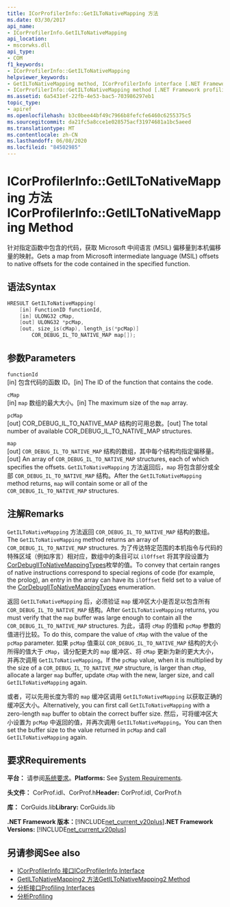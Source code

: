 ```yaml
---
title: ICorProfilerInfo::GetILToNativeMapping 方法
ms.date: 03/30/2017
api_name:
- ICorProfilerInfo.GetILToNativeMapping
api_location:
- mscorwks.dll
api_type:
- COM
f1_keywords:
- ICorProfilerInfo::GetILToNativeMapping
helpviewer_keywords:
- GetILToNativeMapping method, ICorProfilerInfo interface [.NET Framework profiling]
- ICorProfilerInfo::GetILToNativeMapping method [.NET Framework profiling]
ms.assetid: 6a5431ef-22fb-4e53-bac5-703986297eb1
topic_type:
- apiref
ms.openlocfilehash: b3c0bee44bf49c7966b8fefcfe6460c6255375c5
ms.sourcegitcommit: da21fc5a8cce1e028575acf31974681a1bc5aeed
ms.translationtype: MT
ms.contentlocale: zh-CN
ms.lasthandoff: 06/08/2020
ms.locfileid: "84502985"
---
```

# <a name="icorprofilerinfogetiltonativemapping-method"></a><span data-ttu-id="70fe6-102">ICorProfilerInfo::GetILToNativeMapping 方法</span><span class="sxs-lookup"><span data-stu-id="70fe6-102">ICorProfilerInfo::GetILToNativeMapping Method</span></span>
<span data-ttu-id="70fe6-103">针对指定函数中包含的代码，获取 Microsoft 中间语言 (MSIL) 偏移量到本机偏移量的映射。</span><span class="sxs-lookup"><span data-stu-id="70fe6-103">Gets a map from Microsoft intermediate language (MSIL) offsets to native offsets for the code contained in the specified function.</span></span>  
  
## <a name="syntax"></a><span data-ttu-id="70fe6-104">语法</span><span class="sxs-lookup"><span data-stu-id="70fe6-104">Syntax</span></span>  
  
```cpp  
HRESULT GetILToNativeMapping(  
    [in] FunctionID functionId,  
    [in] ULONG32 cMap,  
    [out] ULONG32 *pcMap,  
    [out, size_is(cMap), length_is(*pcMap)]  
        COR_DEBUG_IL_TO_NATIVE_MAP map[]);  
```  
  
## <a name="parameters"></a><span data-ttu-id="70fe6-105">参数</span><span class="sxs-lookup"><span data-stu-id="70fe6-105">Parameters</span></span>  
 `functionId`  
 <span data-ttu-id="70fe6-106">[in] 包含代码的函数 ID。</span><span class="sxs-lookup"><span data-stu-id="70fe6-106">[in] The ID of the function that contains the code.</span></span>  
  
 `cMap`  
 <span data-ttu-id="70fe6-107">[in] `map` 数组的最大大小。</span><span class="sxs-lookup"><span data-stu-id="70fe6-107">[in] The maximum size of the `map` array.</span></span>  
  
 `pcMap`  
 <span data-ttu-id="70fe6-108">[out] COR_DEBUG_IL_TO_NATIVE_MAP 结构的可用总数。</span><span class="sxs-lookup"><span data-stu-id="70fe6-108">[out] The total number of available COR_DEBUG_IL_TO_NATIVE_MAP structures.</span></span>  
  
 `map`  
 <span data-ttu-id="70fe6-109">[out] `COR_DEBUG_IL_TO_NATIVE_MAP` 结构的数组，其中每个结构均指定偏移量。</span><span class="sxs-lookup"><span data-stu-id="70fe6-109">[out] An array of `COR_DEBUG_IL_TO_NATIVE_MAP` structures, each of which specifies the offsets.</span></span> <span data-ttu-id="70fe6-110">`GetILToNativeMapping` 方法返回后，`map` 将包含部分或全部 `COR_DEBUG_IL_TO_NATIVE_MAP` 结构。</span><span class="sxs-lookup"><span data-stu-id="70fe6-110">After the `GetILToNativeMapping` method returns, `map` will contain some or all of the `COR_DEBUG_IL_TO_NATIVE_MAP` structures.</span></span>  
  
## <a name="remarks"></a><span data-ttu-id="70fe6-111">注解</span><span class="sxs-lookup"><span data-stu-id="70fe6-111">Remarks</span></span>  
 <span data-ttu-id="70fe6-112">`GetILToNativeMapping` 方法返回 `COR_DEBUG_IL_TO_NATIVE_MAP` 结构的数组。</span><span class="sxs-lookup"><span data-stu-id="70fe6-112">The `GetILToNativeMapping` method returns an array of `COR_DEBUG_IL_TO_NATIVE_MAP` structures.</span></span> <span data-ttu-id="70fe6-113">为了传达特定范围的本机指令与代码的特殊区域（例如序言）相对应，数组中的条目可以 `ilOffset` 将其字段设置为[CorDebugIlToNativeMappingTypes](../debugging/cordebugiltonativemappingtypes-enumeration.md)枚举的值。</span><span class="sxs-lookup"><span data-stu-id="70fe6-113">To convey that certain ranges of native instructions correspond to special regions of code (for example, the prolog), an entry in the array can have its `ilOffset` field set to a value of the [CorDebugIlToNativeMappingTypes](../debugging/cordebugiltonativemappingtypes-enumeration.md) enumeration.</span></span>  
  
 <span data-ttu-id="70fe6-114">返回 `GetILToNativeMapping` 后，必须验证 `map` 缓冲区大小是否足以包含所有 `COR_DEBUG_IL_TO_NATIVE_MAP` 结构。</span><span class="sxs-lookup"><span data-stu-id="70fe6-114">After `GetILToNativeMapping` returns, you must verify that the `map` buffer was large enough to contain all the `COR_DEBUG_IL_TO_NATIVE_MAP` structures.</span></span> <span data-ttu-id="70fe6-115">为此，请将 `cMap` 的值和 `pcMap` 参数的值进行比较。</span><span class="sxs-lookup"><span data-stu-id="70fe6-115">To do this, compare the value of `cMap` with the value of the `pcMap` parameter.</span></span> <span data-ttu-id="70fe6-116">如果 `pcMap` 值乘以 `COR_DEBUG_IL_TO_NATIVE_MAP` 结构的大小所得的值大于 `cMap`，请分配更大的 `map` 缓冲区、将 `cMap` 更新为新的更大大小，并再次调用 `GetILToNativeMapping`。</span><span class="sxs-lookup"><span data-stu-id="70fe6-116">If the `pcMap` value, when it is multiplied by the size of a `COR_DEBUG_IL_TO_NATIVE_MAP` structure, is larger than `cMap`, allocate a larger `map` buffer, update `cMap` with the new, larger size, and call `GetILToNativeMapping` again.</span></span>  
  
 <span data-ttu-id="70fe6-117">或者，可以先用长度为零的 `map` 缓冲区调用 `GetILToNativeMapping` 以获取正确的缓冲区大小。</span><span class="sxs-lookup"><span data-stu-id="70fe6-117">Alternatively, you can first call `GetILToNativeMapping` with a zero-length `map` buffer to obtain the correct buffer size.</span></span> <span data-ttu-id="70fe6-118">然后，可将缓冲区大小设置为 `pcMap` 中返回的值，并再次调用 `GetILToNativeMapping`。</span><span class="sxs-lookup"><span data-stu-id="70fe6-118">You can then set the buffer size to the value returned in `pcMap` and call `GetILToNativeMapping` again.</span></span>  
  
## <a name="requirements"></a><span data-ttu-id="70fe6-119">要求</span><span class="sxs-lookup"><span data-stu-id="70fe6-119">Requirements</span></span>  
 <span data-ttu-id="70fe6-120">**平台：** 请参阅[系统要求](../../get-started/system-requirements.md)。</span><span class="sxs-lookup"><span data-stu-id="70fe6-120">**Platforms:** See [System Requirements](../../get-started/system-requirements.md).</span></span>  
  
 <span data-ttu-id="70fe6-121">**头文件：** CorProf.idl、CorProf.h</span><span class="sxs-lookup"><span data-stu-id="70fe6-121">**Header:** CorProf.idl, CorProf.h</span></span>  
  
 <span data-ttu-id="70fe6-122">**库：** CorGuids.lib</span><span class="sxs-lookup"><span data-stu-id="70fe6-122">**Library:** CorGuids.lib</span></span>  
  
 <span data-ttu-id="70fe6-123">**.NET Framework 版本：**[!INCLUDE[net_current_v20plus](../../../../includes/net-current-v20plus-md.md)]</span><span class="sxs-lookup"><span data-stu-id="70fe6-123">**.NET Framework Versions:** [!INCLUDE[net_current_v20plus](../../../../includes/net-current-v20plus-md.md)]</span></span>  
  
## <a name="see-also"></a><span data-ttu-id="70fe6-124">另请参阅</span><span class="sxs-lookup"><span data-stu-id="70fe6-124">See also</span></span>

- [<span data-ttu-id="70fe6-125">ICorProfilerInfo 接口</span><span class="sxs-lookup"><span data-stu-id="70fe6-125">ICorProfilerInfo Interface</span></span>](icorprofilerinfo-interface.md)
- [<span data-ttu-id="70fe6-126">GetILToNativeMapping2 方法</span><span class="sxs-lookup"><span data-stu-id="70fe6-126">GetILToNativeMapping2 Method</span></span>](icorprofilerinfo4-getiltonativemapping2-method.md)
- [<span data-ttu-id="70fe6-127">分析接口</span><span class="sxs-lookup"><span data-stu-id="70fe6-127">Profiling Interfaces</span></span>](profiling-interfaces.md)
- [<span data-ttu-id="70fe6-128">分析</span><span class="sxs-lookup"><span data-stu-id="70fe6-128">Profiling</span></span>](index.md)
